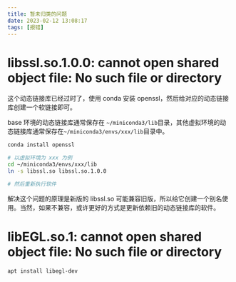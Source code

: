 ```yaml
---
title: 暂未归类的问题
date: 2023-02-12 13:08:17
tags: [报错]
---
```


# libssl.so.1.0.0: cannot open shared object file: No such file or directory

这个动态链接库已经过时了，使用 conda 安装 openssl，然后给对应的动态链接库创建一个软链接即可。

base 环境的动态链接库通常保存在 `~/miniconda3/lib`目录，其他虚拟环境的动态链接库通常保存在`~/miniconda3/envs/xxx/lib`目录中。

```bash
conda install openssl

# 以虚拟环境为 xxx 为例
cd ~/miniconda3/envs/xxx/lib
ln -s libssl.so libssl.so.1.0.0

# 然后重新执行软件
```

解决这个问题的原理是新版的 libssl.so 可能兼容旧版，所以给它创建一个别名使用。当然，如果不兼容，或许更好的方式是更新依赖旧的动态链接库的软件。

# libEGL.so.1: cannot open shared object file: No such file or directory

```bash
apt install libegl-dev
```

